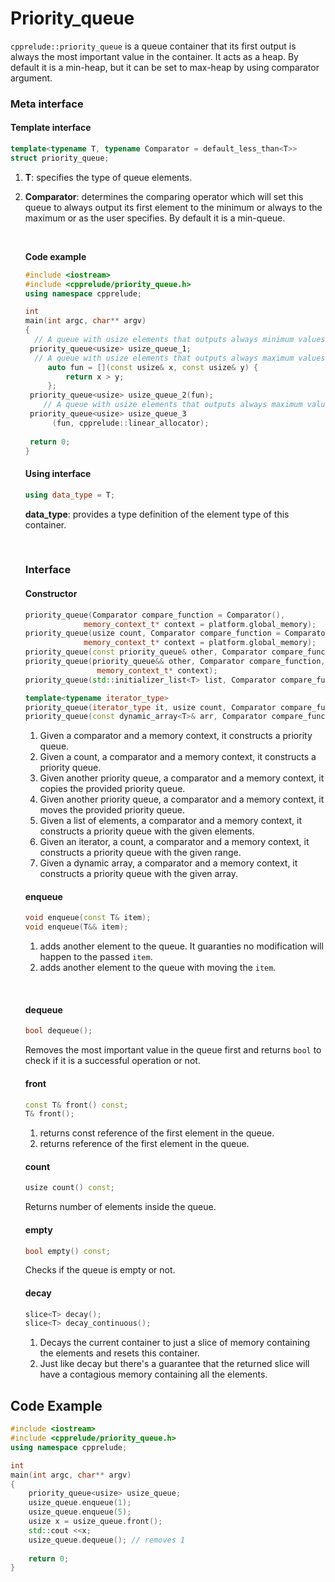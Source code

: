 # Priority_queue

`cpprelude::priority_queue`  is a queue container that its first output is always the most important value in the container. It acts as a heap. By default it is a min-heap, but it can be set to max-heap by using comparator argument. 

### Meta interface

#### Template interface

```c++
template<typename T, typename Comparator = default_less_than<T>>
struct priority_queue;
```

1. **T**: specifies the type of queue elements.

2. **Comparator**: determines the comparing operator which will set this queue to always output its first element to the minimum or always to the maximum or as the user specifies. By default it is a min-queue.

   ​

   **Code example**

   ```c++
   #include <iostream>
   #include <cpprelude/priority_queue.h>
   using namespace cpprelude;

   int
   main(int argc, char** argv)
   {
     // A queue with usize elements that outputs always minimum values first and uses global_allocator as a default allocator.
   	priority_queue<usize> usize_queue_1;
     // A queue with usize elements that outputs always maximum values first and uses global_allocator as a default allocator.
     	auto fun = [](const usize& x, const usize& y) {
   			return x > y;
   		};
   	priority_queue<usize> usize_queue_2(fun);
       // A queue with usize elements that outputs always maximum values first and uses linear_allocator.
   	priority_queue<usize> usize_queue_3 
         (fun, cpprelude::linear_allocator);
     
   	return 0;
   }
   ```

   #### Using interface

   ```C++
   using data_type = T;
   ```

   **data_type**: provides a type definition of the element type of this container.

   ​

   ### Interface

   #### Constructor
   ```C++
   priority_queue(Comparator compare_function = Comparator(), 
   			    memory_context_t* context = platform.global_memory);
   priority_queue(usize count, Comparator compare_function = Comparator(), 
   				memory_context_t* context = platform.global_memory);
   priority_queue(const priority_queue& other, Comparator compare_function = Comparator(), 					memory_context_t* context = platform.global_memory);
   priority_queue(priority_queue&& other, Comparator compare_function, 
                   memory_context_t* context);
   priority_queue(std::initializer_list<T> list, Comparator compare_function = Comparator(), 					memory_context_t* context = platform.global_memory);

   template<typename iterator_type>
   priority_queue(iterator_type it, usize count, Comparator compare_function = Comparator(), 					memory_context_t* context = platform.global_memory);
   priority_queue(const dynamic_array<T>& arr, Comparator compare_function = Comparator(), 					memory_context_t* context = platform.global_memory)
   ```
   1. Given a comparator and a memory context, it constructs a priority queue.
   2. Given a count, a comparator and a memory context, it constructs a priority queue.
   3. Given another priority queue, a comparator and a memory context, it copies the provided priority queue.
   4. Given another priority queue, a comparator and a memory context, it moves the provided priority queue.
   5. Given a list of elements, a comparator and a memory context, it constructs a priority queue with the given elements.
   6. Given an iterator, a count, a comparator and a memory context, it constructs a priority queue with the given range.
   7. Given a dynamic array, a comparator and a memory context, it constructs a priority queue with the given array.

   #### enqueue

   ```C++
   void enqueue(const T& item);
   void enqueue(T&& item);
   ```

   1. adds another element to the queue. It guaranties no modification will happen to the passed `item`.
   2. adds another element to the queue with moving the `item`.

   ​

   #### dequeue

   ```C++
   bool dequeue();
   ```

   Removes the most important value in the queue first and returns `bool` to check if it is a successful operation or not. 

   #### front

   ```C++
   const T& front() const;
   T& front();
   ```

   1. returns const reference of the first element in the queue.
   2. returns reference of the first element in the queue.

   #### count

   ```c++
   usize count() const;
   ```

   Returns number of elements  inside the queue.

   #### empty

   ```c++
   bool empty() const;
   ```

   Checks if the queue is empty or not.

   #### decay

   ```c++
   slice<T> decay();
   slice<T> decay_continuous();
   ```

   1. Decays the current container to just a slice of memory containing the elements and resets this container.
   2. Just like decay but there's a guarantee that the returned slice will have a contagious memory containing all the elements.



## Code Example

```c++
#include <iostream>
#include <cpprelude/priority_queue.h>
using namespace cpprelude;

int
main(int argc, char** argv)
{
 	priority_queue<usize> usize_queue;
	usize_queue.enqueue(1);
	usize_queue.enqueue(5);
	usize x = usize_queue.front();
	std::cout <<x;
	usize_queue.dequeue(); // removes 1
  
	return 0;
}
```

